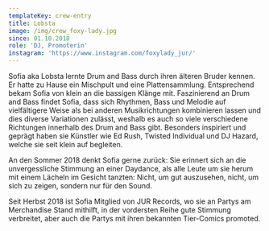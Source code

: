 ```yaml
---
templateKey: crew-entry
title: Lobsta
image: /img/crew_foxy-lady.jpg
since: 01.10.2018
role: 'DJ, Promoterin'
instagram: 'https://www.instagram.com/foxylady_jur/'
---
```

Sofia aka Lobsta lernte Drum and Bass durch ihren älteren Bruder kennen. Er hatte zu Hause ein Mischpult und eine Plattensammlung. Entsprechend bekam Sofia von klein an die bassigen Klänge mit. Faszinierend an Drum and Bass findet Sofia, dass sich Rhythmen, Bass und Melodie auf vielfältigere Weise als bei anderen Musikrichtungen kombinieren lassen und dies diverse Variationen zulässt, weshalb es auch so viele verschiedene Richtungen innerhalb des Drum and Bass gibt. Besonders inspiriert und geprägt haben sie Künstler wie Ed Rush, Twisted Individual und DJ Hazard, welche sie seit klein auf begleiten. 

An den Sommer 2018 denkt Sofia gerne zurück: Sie erinnert sich an die unvergessliche Stimmung an einer Daydance, als alle Leute um sie herum mit einem Lächeln im Gesicht tanzten: Nicht, um gut auszusehen, nicht, um sich zu zeigen, sondern nur für den Sound. 

Seit Herbst 2018 ist Sofia Mitglied von JUR Records, wo sie an Partys am Merchandise Stand mithilft, in der vordersten Reihe gute Stimmung verbreitet, aber auch die Partys mit ihren bekannten Tier-Comics promoted.
